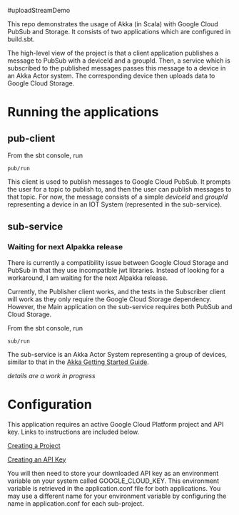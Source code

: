 #uploadStreamDemo

This repo demonstrates the usage of Akka (in Scala) with Google Cloud PubSub and Storage. It consists of two applications which are configured in build.sbt. 

The high-level view of the project is that a client application publishes a message to PubSub with a deviceId and a groupId. Then, a service which is subscribed to the published messages passes this message to a device in an Akka Actor system. The corresponding device then uploads data to Google Cloud Storage.

# Running the applications

## pub-client

From the sbt console, run

```$xslt
pub/run
```

This client is used to publish messages to Google Cloud PubSub. It prompts the user for a topic to publish to, and then the user can publish messages to that topic. For now, the message consists of a simple _deviceId_ and _groupId_ representing a device in an IOT System (represented in the sub-service).

## sub-service

### Waiting for next Alpakka release
There is currently a compatibility issue between Google Cloud Storage and PubSub in that they use incompatible jwt libraries. Instead of looking for a workaround, I am waiting for the next Alpakka release.

Currently, the Publisher client works, and the tests in the Subscriber client will work as they only require the Google Cloud Storage dependency. However, the Main application on the sub-service requires both PubSub and Cloud Storage.

From the sbt console, run

```$xslt
sub/run
```

The sub-service is an Akka Actor System representing a group of devices, similar to that in the [Akka Getting Started Guide](https://doc.akka.io/docs/akka/current/guide/index.html). 

_details are a work in progress_

# Configuration
This application requires an active Google Cloud Platform project and API key. Links to instructions are included below.

[Creating a Project](https://cloud.google.com/resource-manager/docs/creating-managing-projects)

[Creating an API Key](https://cloud.google.com/docs/authentication/api-keys)

You will then need to store your downloaded API key as an environment variable on your system called GOOGLE_CLOUD_KEY. This environment variable is retrieved in the application.conf file for both applications. You may use a different name for your environment variable by configuring the name in application.conf for each sub-project.